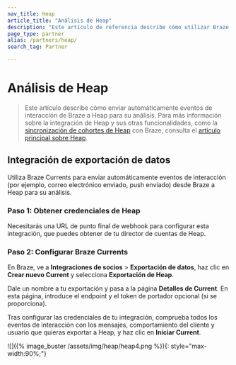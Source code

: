 ```yaml
---
nav_title: Heap
article_title: "Análisis de Heap"
description: "Este artículo de referencia describe cómo utilizar Braze Currents para analizar automáticamente eventos de interacción con Heap, una plataforma de información digital, que te permite importar datos de Heap a Braze, crear cohortes de usuarios y exportar datos de Braze a Heap para crear segmentos."
page_type: partner
alias: /partners/heap/
search_tag: Partner

---
```


# Análisis de Heap

> Este artículo describe cómo enviar automáticamente eventos de interacción de Braze a Heap para su análisis. Para más información sobre la integración de Heap y sus otras funcionalidades, como la [sincronización de cohortes de Heap]({{site.baseurl}}/partners/data_and_infrastructure_agility/cohort_import/heap/#data-import-integration) con Braze, consulta el [artículo principal sobre Heap]({{site.baseurl}}/partners/data_and_analytics/analytics/heap/heap_cohort_import/).

## Integración de exportación de datos

Utiliza Braze Currents para enviar automáticamente eventos de interacción (por ejemplo, correo electrónico enviado, push enviado) desde Braze a Heap para su análisis.

### Paso 1: Obtener credenciales de Heap

Necesitarás una URL de punto final de webhook para configurar esta integración, que puedes obtener de tu director de cuentas de Heap.

### Paso 2: Configurar Braze Currents

En Braze, ve a **Integraciones de socios** > **Exportación de datos**, haz clic en **Crear nuevo Current** y selecciona **Exportación de Heap**. 

Dale un nombre a tu exportación y pasa a la página **Detalles de Current**. En esta página, introduce el endpoint y el token de portador opcional (si se proporciona).

Tras configurar las credenciales de tu integración, comprueba todos los eventos de interacción con los mensajes, comportamiento del cliente y usuario que quieras exportar a Heap, y haz clic en **Iniciar Current**.

![]({% image_buster /assets/img/heap/heap4.png %}){: style="max-width:90%;"}

